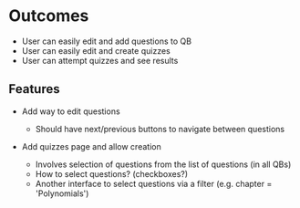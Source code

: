 # Outcomes

- User can easily edit and add questions to QB
- User can easily edit and create quizzes
- User can attempt quizzes and see results

## Features

- Add way to edit questions

  - Should have next/previous buttons to navigate between questions

- Add quizzes page and allow creation
  - Involves selection of questions from the list of questions (in all QBs)
  - How to select questions? (checkboxes?)
  - Another interface to select questions via a filter (e.g. chapter = 'Polynomials')
